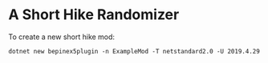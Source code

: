 # A Short Hike Randomizer

To create a new short hike mod:

```dotnet new bepinex5plugin -n ExampleMod -T netstandard2.0 -U 2019.4.29```
